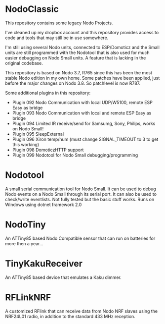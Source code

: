 # NodoClassic

This repository contains some legacy Nodo Projects.

I've cleaned up my dropbox account and this repository provides access to code and tools that may still be in use somewhere.

I'm still using several Nodo units, connected to ESP/Domoticz and the Small units are still programmed with the Nodotool that is also used for much easier debugging on Nodo Small units.
A feature that is lacking in the original codebase.

This repository is based on Nodo 3.7, R765 since this has been the most stable Nodo edition in my own home. Some patches have been applied, just before the major changes on Nodo 3.8.
So patchlevel is now R787.

Some additional plugins in this repository:

* Plugin 092  Nodo Communication with local UDP/W5100, remote ESP Easy as bridge
* Plugin 093  Nodo Communication with local and remote ESP Easy as bridge
* Plugin 094  Limited IR receive/send for Samsumg, Sony, Philips, works on Nodo Small!
* Plugin 095  SleepExternal
* Plugin 096  Xiron temp/hum (must change SIGNAL_TIMEOUT to 3 to get this working)
* Plugin 098  DomoticzHTTP support
* Plugin 099  Nodotool for Nodo Small debugging/programming

# Nodotool
A small serial communication tool for Nodo Small. It can be used to debug Nodo events on a Nodo Small through its serial port. It can also be used to check/write eventlists. Not fully tested but the basic stuff works. Runs on Windows using dotnet framework 2.0

# NodoTiny
An ATTiny85 based Nodo Compatible sensor that can run on batteries for more then a year...

# TinyKakuReceiver
An ATTiny85 based device that emulates a Kaku dimmer.

# RFLinkNRF
A customized RFlink that can receive data from Nodo NRF slaves using the NRF24L01 radio, in addition to the standard 433 MHz reception.



